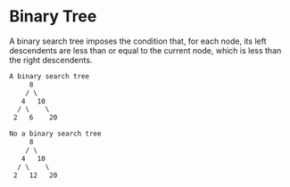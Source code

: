 # Binary Tree

A binary search tree imposes the condition that, for each node, its left descendents are less than or equal to the current node, which is less than the right descendents.

```txt
A binary search tree
     8
    / \
   4   10
  / \    \
 2   6    20
```

```txt
No a binary search tree
     8
    / \
   4   10
  / \    \
 2   12   20
```
